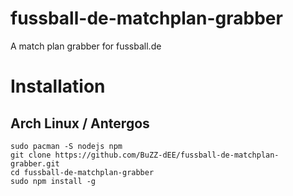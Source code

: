 # fussball-de-matchplan-grabber
A match plan grabber for fussball.de

# Installation

## Arch Linux / Antergos
    sudo pacman -S nodejs npm 
    git clone https://github.com/BuZZ-dEE/fussball-de-matchplan-grabber.git
    cd fussball-de-matchplan-grabber
    sudo npm install -g
